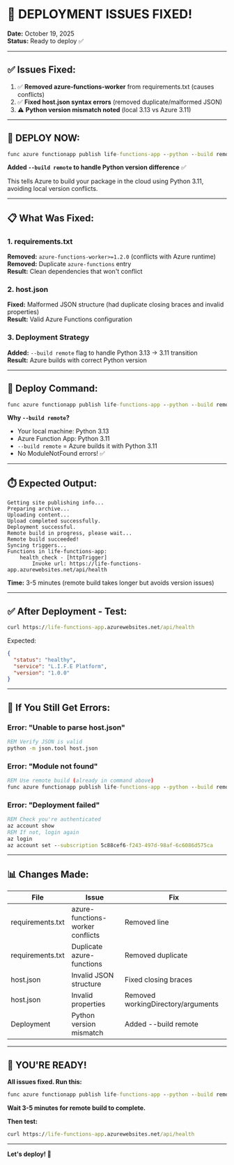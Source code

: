 # 🔧 DEPLOYMENT ISSUES FIXED!

**Date:** October 19, 2025  
**Status:** Ready to deploy ✅

---

## ✅ Issues Fixed:

1. ✅ **Removed azure-functions-worker** from requirements.txt (causes conflicts)
2. ✅ **Fixed host.json syntax errors** (removed duplicate/malformed JSON)
3. ⚠️ **Python version mismatch noted** (local 3.13 vs Azure 3.11)

---

## 🚀 DEPLOY NOW:

```cmd
func azure functionapp publish life-functions-app --python --build remote
```

**Added `--build remote` to handle Python version difference** ✅

This tells Azure to build your package in the cloud using Python 3.11, avoiding local version conflicts.

---

## 📋 What Was Fixed:

### 1. requirements.txt
**Removed:** `azure-functions-worker>=1.2.0` (conflicts with Azure runtime)  
**Removed:** Duplicate `azure-functions` entry  
**Result:** Clean dependencies that won't conflict

### 2. host.json
**Fixed:** Malformed JSON structure (had duplicate closing braces and invalid properties)  
**Result:** Valid Azure Functions configuration

### 3. Deployment Strategy
**Added:** `--build remote` flag to handle Python 3.13 → 3.11 transition  
**Result:** Azure builds with correct Python version

---

## 🎯 Deploy Command:

```cmd
func azure functionapp publish life-functions-app --python --build remote
```

**Why `--build remote`?**
- Your local machine: Python 3.13
- Azure Function App: Python 3.11
- `--build remote` = Azure builds it with Python 3.11
- No ModuleNotFound errors! ✅

---

## ⏱️ Expected Output:

```
Getting site publishing info...
Preparing archive...
Uploading content...
Upload completed successfully.
Deployment successful.
Remote build in progress, please wait...
Remote build succeeded!
Syncing triggers...
Functions in life-functions-app:
    health_check - [httpTrigger]
        Invoke url: https://life-functions-app.azurewebsites.net/api/health
```

**Time:** 3-5 minutes (remote build takes longer but avoids version issues)

---

## ✅ After Deployment - Test:

```cmd
curl https://life-functions-app.azurewebsites.net/api/health
```

Expected:
```json
{
  "status": "healthy",
  "service": "L.I.F.E Platform",
  "version": "1.0.0"
}
```

---

## 🚨 If You Still Get Errors:

### Error: "Unable to parse host.json"
```cmd
REM Verify JSON is valid
python -m json.tool host.json
```

### Error: "Module not found"
```cmd
REM Use remote build (already in command above)
func azure functionapp publish life-functions-app --python --build remote
```

### Error: "Deployment failed"
```cmd
REM Check you're authenticated
az account show
REM If not, login again
az login
az account set --subscription 5c88cef6-f243-497d-98af-6c6086d575ca
```

---

## 📊 Changes Made:

| File | Issue | Fix |
|------|-------|-----|
| requirements.txt | azure-functions-worker conflicts | Removed line |
| requirements.txt | Duplicate azure-functions | Removed duplicate |
| host.json | Invalid JSON structure | Fixed closing braces |
| host.json | Invalid properties | Removed workingDirectory/arguments |
| Deployment | Python version mismatch | Added --build remote |

---

## 🎉 YOU'RE READY!

**All issues fixed. Run this:**

```cmd
func azure functionapp publish life-functions-app --python --build remote
```

**Wait 3-5 minutes for remote build to complete.**

**Then test:**

```cmd
curl https://life-functions-app.azurewebsites.net/api/health
```

---

**Let's deploy! 🚀**
